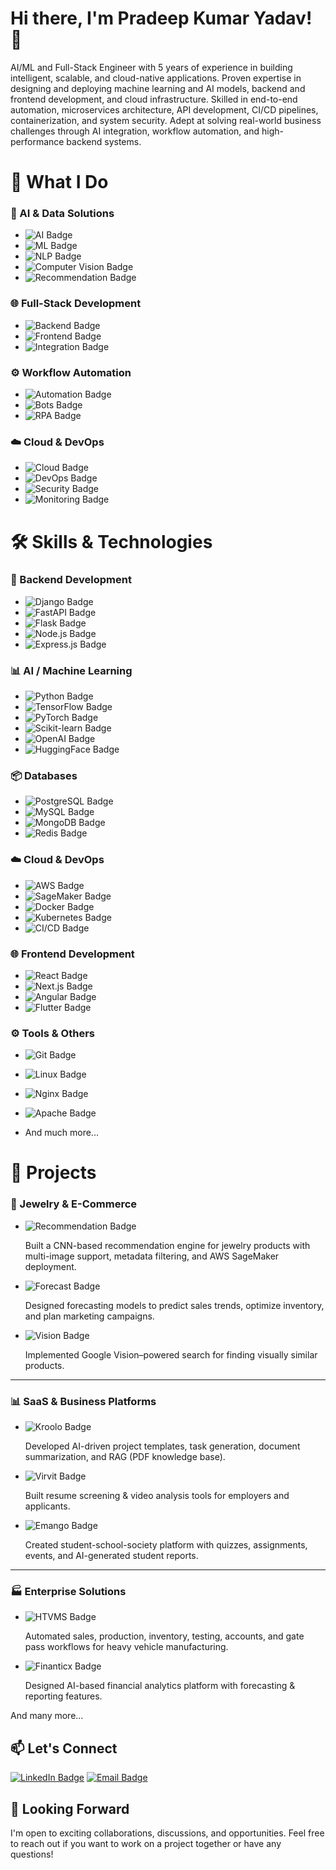 # Hi there, I'm Pradeep Kumar Yadav! 👋

AI/ML and Full-Stack Engineer with 5 years of experience in building intelligent,
scalable, and cloud-native applications. Proven expertise in designing and
deploying machine learning and AI models, backend and frontend
development, and cloud infrastructure. Skilled in end-to-end automation,
microservices architecture, API development, CI/CD pipelines, containerization,
and system security. Adept at solving real-world business challenges through AI
integration, workflow automation, and high-performance backend systems.

# 💼 What I Do

### 🤖 AI & Data Solutions  
- ![AI Badge](https://img.shields.io/badge/AI%20Solutions-Intelligent%20Systems-blueviolet)  
- ![ML Badge](https://img.shields.io/badge/Machine%20Learning-Predictive%20Models-green)  
- ![NLP Badge](https://img.shields.io/badge/NLP-Language%20Processing-yellow)  
- ![Computer Vision Badge](https://img.shields.io/badge/Computer%20Vision-Image%20%26%20Video%20Analysis-orange)  
- ![Recommendation Badge](https://img.shields.io/badge/Recommendation%20Systems-Personalization-red)  

### 🌐 Full-Stack Development  
- ![Backend Badge](https://img.shields.io/badge/Backend-APIs%20%26%20Microservices-lightblue)  
- ![Frontend Badge](https://img.shields.io/badge/Frontend-Web%20%26%20Mobile%20Apps-blue)  
- ![Integration Badge](https://img.shields.io/badge/Integration-End%20to%20End%20Solutions-green)  

### ⚙️ Workflow Automation  
- ![Automation Badge](https://img.shields.io/badge/Automation-Process%20Optimization-orange)  
- ![Bots Badge](https://img.shields.io/badge/Chatbots-%26%20Marketing%20Bots-yellowgreen)  
- ![RPA Badge](https://img.shields.io/badge/RPA-Business%20Tasks%20Automation-red)  

### ☁️ Cloud & DevOps  
- ![Cloud Badge](https://img.shields.io/badge/Cloud-Native%20Deployment-blue)  
- ![DevOps Badge](https://img.shields.io/badge/DevOps-CI%2FCD%20%26%20Scaling-lightgrey)  
- ![Security Badge](https://img.shields.io/badge/Security-Enterprise%20Grade-darkred)  
- ![Monitoring Badge](https://img.shields.io/badge/Monitoring-Logs%20%26%20Analytics-green)  


# 🛠️ Skills & Technologies

### 🚀 Backend Development  
- ![Django Badge](https://img.shields.io/badge/Django-Web%20Development-brightgreen)  
- ![FastAPI Badge](https://img.shields.io/badge/FastAPI-High%20Performance%20APIs-teal)  
- ![Flask Badge](https://img.shields.io/badge/Flask-Microframework-lightgrey)  
- ![Node.js Badge](https://img.shields.io/badge/Node.js-JavaScript%20Runtime-green)  
- ![Express.js Badge](https://img.shields.io/badge/Express.js-Web%20Framework-blue)  

### 📊 AI / Machine Learning  
- ![Python Badge](https://img.shields.io/badge/Python-ML%20%26%20AI-blue)  
- ![TensorFlow Badge](https://img.shields.io/badge/TensorFlow-Deep%20Learning-orange)  
- ![PyTorch Badge](https://img.shields.io/badge/PyTorch-Deep%20Learning-red)  
- ![Scikit-learn Badge](https://img.shields.io/badge/Scikit--learn-ML-yellow)  
- ![OpenAI Badge](https://img.shields.io/badge/OpenAI-Generative%20AI-black)  
- ![HuggingFace Badge](https://img.shields.io/badge/HuggingFace-NLP%20Models-orange)  

### 📦 Databases  
- ![PostgreSQL Badge](https://img.shields.io/badge/PostgreSQL-Relational%20DB-blue)  
- ![MySQL Badge](https://img.shields.io/badge/MySQL-Relational%20DB-lightblue)  
- ![MongoDB Badge](https://img.shields.io/badge/MongoDB-NoSQL-green)  
- ![Redis Badge](https://img.shields.io/badge/Redis-Caching-red)  

### ☁️ Cloud & DevOps  
- ![AWS Badge](https://img.shields.io/badge/AWS-Cloud-orange)  
- ![SageMaker Badge](https://img.shields.io/badge/SageMaker-ML%20Deployment-yellow)  
- ![Docker Badge](https://img.shields.io/badge/Docker-Containers-blue)  
- ![Kubernetes Badge](https://img.shields.io/badge/Kubernetes-Orchestration-blueviolet)  
- ![CI/CD Badge](https://img.shields.io/badge/CI%2FCD-Automation-brightgreen)  

### 🌐 Frontend Development  
- ![React Badge](https://img.shields.io/badge/React-JavaScript%20Library-lightblue)  
- ![Next.js Badge](https://img.shields.io/badge/Next.js-Fullstack%20Framework-black)  
- ![Angular Badge](https://img.shields.io/badge/Angular-Web%20Apps-red)  
- ![Flutter Badge](https://img.shields.io/badge/Flutter-Cross%20Platform-blue)  

### ⚙️ Tools & Others  
- ![Git Badge](https://img.shields.io/badge/Git-Version%20Control-orange)  
- ![Linux Badge](https://img.shields.io/badge/Linux-OS-lightgrey)  
- ![Nginx Badge](https://img.shields.io/badge/Nginx-Web%20Server-green)  
- ![Apache Badge](https://img.shields.io/badge/Apache-Web%20Server-darkred)  

- And much more...


# 🚀 Projects  

### 💎 Jewelry & E-Commerce  
- ![Recommendation Badge](https://img.shields.io/badge/AI%20Recommendation%20System-Personalized%20Shopping-red)  

  Built a CNN-based recommendation engine for jewelry products with multi-image support, metadata filtering, and AWS SageMaker deployment.  

- ![Forecast Badge](https://img.shields.io/badge/Forecasting-System%20for%20Sales%20%26%20Demand-blueviolet)  

  Designed forecasting models to predict sales trends, optimize inventory, and plan marketing campaigns.  

- ![Vision Badge](https://img.shields.io/badge/Visual%20Search-Image%20Based%20Product%20Discovery-green) 

  Implemented Google Vision–powered search for finding visually similar products.  

---

### 📊 SaaS & Business Platforms  
- ![Kroolo Badge](https://img.shields.io/badge/Kroolo-AI%20Project%20%26%20Task%20Management-orange)  

  Developed AI-driven project templates, task generation, document summarization, and RAG (PDF knowledge base).  

- ![Virvit Badge](https://img.shields.io/badge/Virvit-AI%20Job%20%26%20Resume%20Platform-lightblue)  

  Built resume screening & video analysis tools for employers and applicants.  

- ![Emango Badge](https://img.shields.io/badge/Emango-Education%20%26%20Events%20Platform-yellowgreen)  

  Created student-school-society platform with quizzes, assignments, events, and AI-generated student reports.  

---

### 🏭 Enterprise Solutions  
- ![HTVMS Badge](https://img.shields.io/badge/HTVMS-Heavy%20Vehicle%20Management-darkred)  

  Automated sales, production, inventory, testing, accounts, and gate pass workflows for heavy vehicle manufacturing.  

- ![Finanticx Badge](https://img.shields.io/badge/Finanticx-Financial%20Data%20Analytics-darkblue)  

  Designed AI-based financial analytics platform with forecasting & reporting features.  


And many more...

## 📫 Let's Connect

[![LinkedIn Badge](https://img.shields.io/badge/LinkedIn-0077B5?style=for-the-badge&logo=linkedin&logoColor=white)](https://www.linkedin.com/in/pydev/)
[![Email Badge](https://img.shields.io/badge/Gmail-D14836?style=for-the-badge&logo=gmail&logoColor=white)](mailto:pydev.pk@gmail.com)

## 🤝 Looking Forward

I'm open to exciting collaborations, discussions, and opportunities. Feel free to reach out if you want to work on a project together or have any questions!
